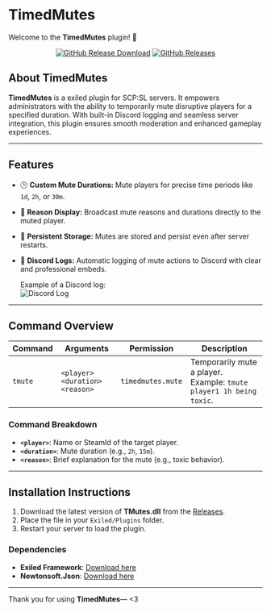 # **TimedMutes**  

Welcome to the **TimedMutes** plugin! 🎉  

<div align="center">
<a href="https://github.com/mruczek3/TimedMutes/releases"><img src="https://img.shields.io/github/downloads/mruczek3/TimedMutes/total?style=for-the-badge&logo=githubactions&label=Downloads" alt="GitHub Release Download"></a> 
<a href="https://github.com/mruczek3/TimedMutes/releases"><img src="https://img.shields.io/badge/Version-1.0.0-brightgreen?style=for-the-badge&logo=gitbook" alt="GitHub Releases"></a>
</div>

## **About TimedMutes**  
**TimedMutes** is a exiled plugin for SCP:SL servers. It empowers administrators with the ability to temporarily mute disruptive players for a specified duration. With built-in Discord logging and seamless server integration, this plugin ensures smooth moderation and enhanced gameplay experiences.

---

## **Features**  
- 🕒 **Custom Mute Durations:** Mute players for precise time periods like `1d`, `2h`, or `30m`.  
- 📣 **Reason Display:** Broadcast mute reasons and durations directly to the muted player.  
- 💾 **Persistent Storage:** Mutes are stored and persist even after server restarts.  
- 📜 **Discord Logs:** Automatic logging of mute actions to Discord with clear and professional embeds.  

  Example of a Discord log:  
  ![Discord Log](https://media.discordapp.net/attachments/1203686323802873866/1324402934972416140/image.png?ex=677805d9&is=6776b459&hm=e706dfe0a115daead63f5c50bc64dace6d5e59e6da5827a0f24910188d2956b9&=&format=webp&quality=lossless&width=400&height=271)  

---

## **Command Overview**  
| Command | Arguments | Permission | Description |  
|---------|-----------|------------|-------------|  
| `tmute` | `<player> <duration> <reason>` | `timedmutes.mute` | Temporarily mute a player. Example: `tmute player1 1h being toxic`.  

### **Command Breakdown**  
- **`<player>`**: Name or SteamId of the target player.  
- **`<duration>`**: Mute duration (e.g., `2h`, `15m`).  
- **`<reason>`**: Brief explanation for the mute (e.g., toxic behavior).  

---

## **Installation Instructions**  

1. Download the latest version of **TMutes.dll** from the [Releases](https://github.com/mruczek3/TimedMutes/releases).  
2. Place the file in your `Exiled/Plugins` folder.  
3. Restart your server to load the plugin.  

### **Dependencies**  
- **Exiled Framework**: [Download here](https://github.com/ExMod-Team/EXILED/releases)  
- **Newtonsoft.Json**: [Download here](https://github.com/JamesNK/Newtonsoft.Json/releases)  

---

Thank you for using **TimedMutes**— <3
